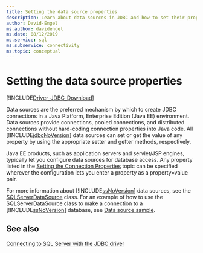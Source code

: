 ```yaml
---
title: Setting the data source properties
description: Learn about data sources in JDBC and how to set their properties to configure database access with Java.
author: David-Engel
ms.author: davidengel
ms.date: 08/12/2019
ms.service: sql
ms.subservice: connectivity
ms.topic: conceptual
---
```


# Setting the data source properties

[!INCLUDE[Driver_JDBC_Download](../../includes/driver_jdbc_download.md)]

Data sources are the preferred mechanism by which to create JDBC connections in a Java Platform, Enterprise Edition (Java EE) environment. Data sources provide connections, pooled connections, and distributed connections without hard-coding connection properties into Java code. All [!INCLUDE[jdbcNoVersion](../../includes/jdbcnoversion_md.md)] data sources can set or get the value of any property by using the appropriate setter and getter methods, respectively.

Java EE products, such as application servers and servlet/JSP engines, typically let you configure data sources for database access. Any property listed in the [Setting the Connection Properties](setting-the-connection-properties.md) topic can be specified wherever the configuration lets you enter a property as a property=value pair.

For more information about [!INCLUDE[ssNoVersion](../../includes/ssnoversion-md.md)] data sources, see the [SQLServerDataSource](reference/sqlserverdatasource-class.md) class. For an example of how to use the SQLServerDataSource class to make a connection to a [!INCLUDE[ssNoVersion](../../includes/ssnoversion-md.md)] database, see [Data source sample](data-source-sample.md).

## See also

[Connecting to SQL Server with the JDBC driver](connecting-to-sql-server-with-the-jdbc-driver.md)
